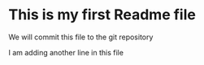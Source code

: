 # This is my first Readme file
We will commit this file to the git repository

I am adding another line in this file